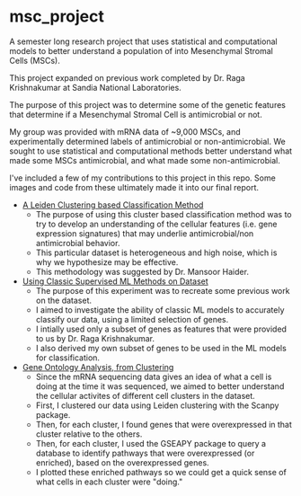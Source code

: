 # msc_project
A semester long research project that uses statistical and computational models to better understand a population of into Mesenchymal Stromal Cells (MSCs).

This project expanded on previous work completed by Dr. Raga Krishnakumar at Sandia National Laboratories.

The purpose of this project was to determine some of the genetic features that determine if a Mesenchymal Stromal Cell is antimicrobial or not.

My group was provided with mRNA data of ~9,000 MSCs, and experimentally determined labels of antimicrobial or non-antimicrobial. We sought to use statistical and computational methods better understand what made some MSCs antimicrobial, and what made some non-antimicrobial.


I've included a few of my contributions to this project in this repo. Some images and code from these ultimately made it into our final report.
- [A Leiden Clustering based Classification Method](leiden_experiment/Ben_seurat_experiment_leiden.md)
  - The purpose of using this cluster based classification method was to try to develop an
  understanding of the cellular features (i.e. gene expression
  signatures) that may underlie antimicrobial/non antimicrobial
  behavior.
  - This particular dataset is heterogeneous and high noise, which is why
  we hypothesize may be effective.
  - This methodology was suggested by Dr. Mansoor Haider.
- [Using Classic Supervised ML Methods on Dataset](Supervised_learning_exps.ipynb)
  - The purpose of this experiment was to recreate some previous work on the dataset.
  - I aimed to investigate the ability of classic ML models to accurately classify our data, using a limited selection of genes.
  - I intially used only a subset of genes as features that were provided to us by Dr. Raga Krishnakumar.
  - I also derived my own subset of genes to be used in the ML models for classification.
- [Gene Ontology Analysis, from Clustering](Cluster_pathwayID_test.ipynb)
  - Since the mRNA sequencing data gives an idea of what a cell is doing at the time it was sequenced, we aimed to better understand the cellular activites of different  cell clusters in the dataset.
  - First, I clustered our data using Leiden clustering with the Scanpy package.
  - Then, for each cluster, I found genes that were overexpressed in that cluster relative to the others.
  - Then, for each cluster, I used the GSEAPY package to query a database to identify pathways that were overexpressed (or enriched), based on the overexpressed genes.
  - I plotted these enriched pathways so we could get a quick sense of what cells in each cluster were "doing."

